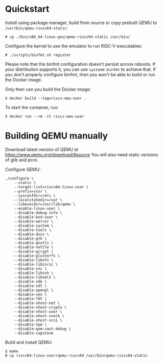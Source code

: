 # Quickstart

Install using package manager, build from source or 
copy prebuilt QEMU to `/usr/bin/qemu-riscv64-static`:

    # cp ./bin/x86_64-linux-gnu/qemu-riscv64-static /usr/bin/

Configure the kernel to use the emulator to run RISC-V executables:

    # ./scripts/binfmt.sh register

Please note that the binfmt configuration doesn't persist across reboots.
If your distribution supports it, you can use `systemd-binfmt` to achieve that.
If you don't properly configure binfmt, then you won't be able to build or run
the Docker image.

Only then can you build the Docker image:

    $ docker build --tag=riscv-emu-user .

To start the container, run:

    $ docker run --rm -it riscv-emu-user

# Building QEMU manually

Download latest version of QEMU at https://www.qemu.org/download/#source
You will also need static versions of glib and pcre.

Configure QEMU:

```
./configure \
    --static \
    --target-list=riscv64-linux-user \
    --prefix=/usr \
    --sysconfdir=/etc \
    --localstatedir=/var \
    --libexecdir=/usr/lib/qemu \
    --enable-linux-user \
    --disable-debug-info \
    --disable-bsd-user \
    --disable-werror \
    --disable-system \
    --disable-tools \
    --disable-docs \
    --disable-gtk \
    --disable-gnutls \
    --disable-nettle \
    --disable-gcrypt \
    --disable-glusterfs \
    --disable-libnfs \
    --disable-libiscsi \
    --disable-vnc \
    --disable-libssh \
    --disable-libxml2 \
    --disable-vde \
    --disable-sdl \
    --disable-opengl \
    --disable-xen \
    --disable-fdt \
    --disable-vhost-net \
    --disable-vhost-crypto \
    --disable-vhost-user \
    --disable-vhost-vsock \
    --disable-vhost-scsi \
    --disable-tpm \
    --disable-qom-cast-debug \
    --disable-capstone
```

Build and install QEMU:

    $ make
    # cp riscv64-linux-user/qemu-riscv64 /usr/bin/qemu-riscv64-static
